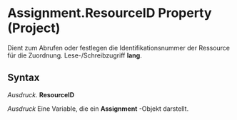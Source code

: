 
# Assignment.ResourceID Property (Project)

Dient zum Abrufen oder festlegen die Identifikationsnummer der Ressource für die Zuordnung. Lese-/Schreibzugriff  **lang**.


## Syntax

 _Ausdruck_. **ResourceID**

 _Ausdruck_ Eine Variable, die ein **Assignment** -Objekt darstellt.

